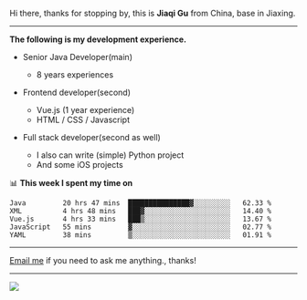 Hi there, thanks for stopping by, this is **Jiaqi Gu** from China, base in Jiaxing.

---

**The following is my development experience.**

- Senior Java Developer(main)
  - 8 years experiences

- Frontend developer(second)
  - Vue.js (1 year experience)
  - HTML / CSS / Javascript
  
- Full stack developer(second as well)
  - I also can write (simple) Python project
  - And some iOS projects

📊 **This week I spent my time on**
<!--START_SECTION:waka-->
```text
Java         20 hrs 47 mins  ███████████████▓░░░░░░░░░   62.33 % 
XML          4 hrs 48 mins   ███▓░░░░░░░░░░░░░░░░░░░░░   14.40 % 
Vue.js       4 hrs 33 mins   ███▒░░░░░░░░░░░░░░░░░░░░░   13.67 % 
JavaScript   55 mins         ▓░░░░░░░░░░░░░░░░░░░░░░░░   02.77 % 
YAML         38 mins         ▒░░░░░░░░░░░░░░░░░░░░░░░░   01.91 % 
```
<!--END_SECTION:waka-->

---

[Email me](mailto:droidqw@gmail.com?subject=Hiring_from_GitHub) if you need to ask me anything., thanks!

---

![]( https://visitor-badge.glitch.me/badge?page_id=githubgujiaqi)
